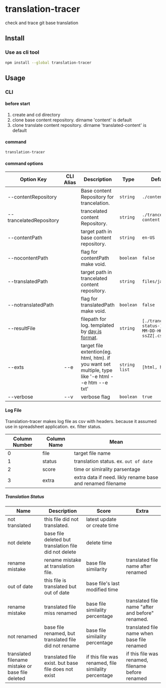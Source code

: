 # translation-tracer
check and trace git base translation

## Install

### Use as cli tool

```bash
npm install --global translation-tracer
```

## Usage

### CLI

#### before start

1. create and cd directory
1. clone base content repository. dirname 'content' is default
1. clone translate content repository. dirname 'translated-content' is default

#### command
```bash
translation-tracer
```

#### command options

Option Key | CLI Alias | Description | Type | Default
---|---|---|---|---
--contentRepository || Base content Repository for trancelation.| `string` | `./content`
--trancelatedRepository ||  trancelated content Repository. | `string`| `./trancelated-content`
--contentPath ||  target path in base content repository. | `string` |  `en-US`
--nocontentPath || flag for contentPath make void. | `boolean` | `false`
--translatedPath ||  target path in trancelated content repository. | `string` | `files/ja`
--notranslatedPath || flag for translatedPath make void. | `boolean` | `false`
--resultFile || filepath for log. templated by [day.js format](https://day.js.org/docs/en/display/format).  | `string` | `[./trancelate-status-]YYYY-MM-DD-HH-mm-ssZZ[.csv]`
--exts | --e | target file extention(eg. html, htm). if you want set multiple, type like '-e html --e htm --e txt' | `string list` | `[html, htm]`
--verbose | --v |  verbose flag | `boolean` | `true`

#### Log File

Translation-tracer makes log file as csv with headers. because it assumed use in spreadsheet application. ex. filter status.


Column Number | Column Name | Mean
---| --- | ---
0 | file | target file name
1 | status | translation status. ex. `out of date`
2 | score | time or simirality parsentage
3 | extra | extra data if need. likly  rename base and renamed filename

##### Translation Status

Name | Description | Score | Extra
---| --- | --- | ---
not translated | this file did not translated. | latest update or create time
not delete | base file deleted but translation file did not delete | delete time
rename mistake | rename mistake at translation file. | base file similarity | translated file name after renamed
out of date | this file is translated but out of date | base file's last modified time
rename mistake | translated file miss renamed  | base file similality percentage |  translated file name "after and before" renamed.
not renamed | base file renamed, but translated file did not rename | base file similality percentage | translated file name when base file renamed
translated filename mistake or base file deleted | translated file exist. but base file does not exist | if this file was renamed,  file similality percentage  | if this file was renamed, filename before renamed
